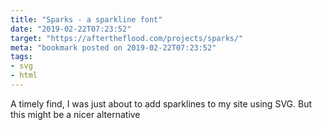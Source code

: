 ```yaml
---
title: "Sparks - a sparkline font"
date: "2019-02-22T07:23:52"
target: "https://aftertheflood.com/projects/sparks/"
meta: "bookmark posted on 2019-02-22T07:23:52"
tags:
- svg
- html
---
```

A timely find, I was just about to add sparklines to my site using SVG. But this might be a nicer alternative
